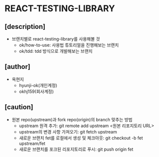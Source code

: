 # REACT-TESTING-LIBRARY

## [description]
- 브랜치별로 react-testing-library를 사용해볼 것
    - ok/how-to-use: 사용법 튜토리얼을 진행해보는 브랜치
    - ok/tdd: tdd 방식으로 개발해보는 브랜치

## [author]
- 옥현지
    - hyunji-ok(개인계정)
    - okhj159(회사계정)

## [caution]
- 원본 repo(upstream)과 fork repo(origin)의 branch 맞추는 방법 
    - upstream 원격 추가: git remote add upstream <원본 리포지토리 URL>
    - upstream의 변경 사항 가져오기: git fetch upstream
    - 새로운 브랜치 fet를 로컬에서 생성 및 체크아웃: git checkout -b fet upstream/fet
    - 새로운 브랜치를 포크된 리포지토리로 푸시: git push origin fet
